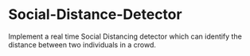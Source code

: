 # Social-Distance-Detector
Implement a real time Social Distancing detector which can identify the distance between two individuals in a crowd. 

